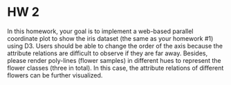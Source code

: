 # HW 2
In this homework, your goal is to implement a web-based parallel coordinate plot to show the iris dataset (the same as your homework #1) using D3. Users should be able to change the order of the axis because the attribute relations are difficult to observe if they are far away. Besides, please render poly-lines (flower samples) in different hues to represent the flower classes (three in total). In this case, the attribute relations of different flowers can be further visualized.